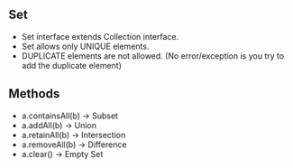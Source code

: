 ## Set
- Set interface extends Collection interface.
- Set allows only UNIQUE elements.
- DUPLICATE elements are not allowed. (No error/exception is you try to add the duplicate element)

## Methods
- a.containsAll(b) -> Subset
- a.addAll(b) -> Union
- a.retainAll(b) -> Intersection
- a.removeAll(b) -> Difference
- a.clear() -> Empty Set